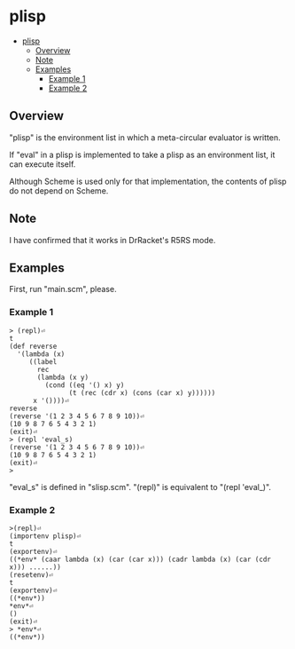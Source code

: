 # plisp
- [plisp](#plisp)
  - [Overview](#overview)
  - [Note](#note)
  - [Examples](#examples)
    - [Example 1](#example-1)
    - [Example 2](#example-2)

## Overview

"plisp" is the environment list in which a meta-circular evaluator is written.

If "eval" in a plisp is implemented to take a plisp as an environment list, it can execute itself.

Although Scheme is used only for that implementation, the contents of plisp do not depend on Scheme.

## Note

I have confirmed that it works in DrRacket's R5RS mode.

## Examples

First, run "main.scm", please.

### Example 1

    > (repl)⏎
    t
    (def reverse
      '(lambda (x)
         ((label
           rec
           (lambda (x y)
             (cond ((eq '() x) y)
                   (t (rec (cdr x) (cons (car x) y))))))
          x '())))⏎
    reverse
    (reverse '(1 2 3 4 5 6 7 8 9 10))⏎
    (10 9 8 7 6 5 4 3 2 1)
    (exit)⏎
    > (repl 'eval_s)
    (reverse '(1 2 3 4 5 6 7 8 9 10))⏎
    (10 9 8 7 6 5 4 3 2 1)
    (exit)⏎
    >

"eval_s" is defined in "slisp.scm".
"(repl)" is equivalent to "(repl 'eval_)".

### Example 2

    >(repl)⏎
    (importenv plisp)⏎
    t
    (exportenv)⏎
    ((*env* (caar lambda (x) (car (car x))) (cadr lambda (x) (car (cdr x))) ......))
    (resetenv)⏎
    t
    (exportenv)⏎
    ((*env*))
    *env*⏎
    ()
    (exit)⏎
    > *env*⏎
    ((*env*))
